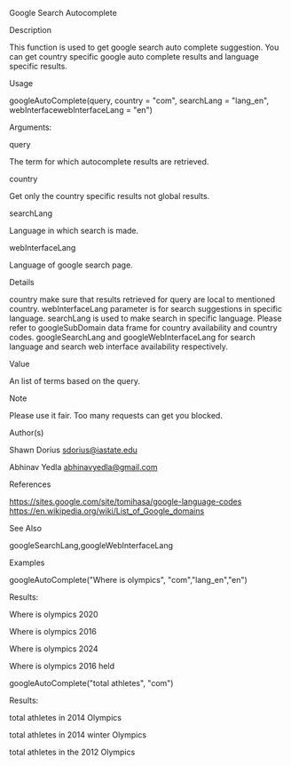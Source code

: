Google Search Autocomplete

Description

This function is used to get google search auto complete suggestion. You can get country specific google auto complete results and language specific results.

Usage

googleAutoComplete(query, country = "com", searchLang = "lang_en",
  webInterfacewebInterfaceLang = "en")

Arguments:

query	

The term for which autocomplete results are retrieved.

country	

Get only the country specific results not global results.

searchLang	

Language in which search is made.

webInterfaceLang	

Language of google search page.

Details

country make sure that results retrieved for query are local to mentioned country. webInterfaceLang parameter is for search suggestions in specific language. searchLang is used to make search in specific language. Please refer to googleSubDomain data frame for country availability and country codes. googleSearchLang and googleWebInterfaceLang for search language and search web interface availability respectively.

Value

An list of terms based on the query.

Note

Please use it fair. Too many requests can get you blocked.

Author(s)

Shawn Dorius sdorius@iastate.edu

Abhinav Yedla abhinavyedla@gmail.com

References

https://sites.google.com/site/tomihasa/google-language-codes 
https://en.wikipedia.org/wiki/List_of_Google_domains

See Also

googleSearchLang,googleWebInterfaceLang

Examples

googleAutoComplete("Where is olympics", "com","lang_en","en")

Results:

Where is olympics 2020

Where is olympics 2016

Where is olympics 2024

Where is olympics 2016 held

googleAutoComplete("total athletes", "com")

Results:

total athletes in 2014 Olympics

total athletes in 2014 winter Olympics

total athletes in the 2012 Olympics
